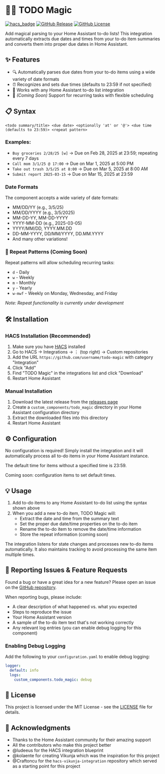 # 📝✨ TODO Magic

[![hacs_badge](https://img.shields.io/badge/HACS-Custom-orange.svg)](https://github.com/custom-components/hacs)
[![GitHub Release](https://img.shields.io/github/release/trolann/todo_magic.svg)](https://github.com/trolann/todo_magic/releases)
[![GitHub License](https://img.shields.io/github/license/trolann/todo_magic.svg)](https://github.com/trolann/todo_magic/blob/main/LICENSE)

Add magical parsing to your Home Assistant to-do lists! This integration automatically extracts due dates and times from your to-do item summaries and converts them into proper due dates in Home Assistant.

## ✨ Features

- 🔍 Automatically parses due dates from your to-do items using a wide variety of date formats
- ⏰ Recognizes and sets due times (defaults to 23:59 if not specified)
- 🧩 Works with any Home Assistant to-do list integration
- 🔄 *(Coming Soon)* Support for recurring tasks with flexible scheduling

## 📋 Syntax

```
<todo summary/title> <due date> <optionally 'at' or '@'> <due time (defaults to 23:59)> <repeat pattern>
```

### Examples:

- `Buy groceries 2/28/25 [w]` → Due on Feb 28, 2025 at 23:59; repeating every 7 days
- `Call mom 3/1/25 @ 17:00` → Due on Mar 1, 2025 at 5:00 PM
- `Take out trash 3/5/25 at 8:00` → Due on Mar 5, 2025 at 8:00 AM
- `Submit report 2025-03-15` → Due on Mar 15, 2025 at 23:59

### Date Formats

The component accepts a wide variety of date formats:
- MM/DD/YY (e.g., 3/5/25)
- MM/DD/YYYY (e.g., 3/5/2025)
- MM-DD-YY, MM-DD-YYYY
- YYYY-MM-DD (e.g., 2025-03-05)
- YYYY/MM/DD, YYYY.MM.DD
- DD-MM-YYYY, DD/MM/YYYY, DD.MM.YYYY
- And many other variations!

### 🔄 Repeat Patterns (Coming Soon)

Repeat patterns will allow scheduling recurring tasks:
- `d` - Daily
- `w` - Weekly
- `m` - Monthly
- `y` - Yearly
- `w-mwf` - Weekly on Monday, Wednesday, and Friday

*Note: Repeat functionality is currently under development*

## 🛠️ Installation

### HACS Installation (Recommended)

1. Make sure you have [HACS](https://hacs.xyz/) installed
2. Go to HACS → Integrations → ⋮ (top right) → Custom repositories
3. Add the URL `https://github.com/username/todo-magic` with category "Integration"
4. Click "Add"
5. Find "TODO Magic" in the integrations list and click "Download"
6. Restart Home Assistant

### Manual Installation

1. Download the latest release from the [releases page](https://github.com/username/todo-magic/releases)
2. Create a `custom_components/todo_magic` directory in your Home Assistant configuration directory
3. Extract the downloaded files into this directory
4. Restart Home Assistant

## ⚙️ Configuration

No configuration is required! Simply install the integration and it will automatically process all to-do items in your Home Assistant instance.

The default time for items without a specified time is 23:59.

Coming soon: configuration items to set default times.

## 💡 Usage

1. Add to-do items to any Home Assistant to-do list using the syntax shown above
2. When you add a new to-do item, TODO Magic will:
   - Extract the date and time from the summary text
   - Set the proper due date/time properties on the to-do item
   - Rename the to-do item to remove the date/time information
   - Store the repeat information (coming soon)

The integration listens for state changes and processes new to-do items automatically. It also maintains tracking to avoid processing the same item multiple times.

## 🐛 Reporting Issues & Feature Requests

Found a bug or have a great idea for a new feature? Please open an issue on the [GitHub repository](https://github.com/username/todo-magic/issues).

When reporting bugs, please include:
- A clear description of what happened vs. what you expected
- Steps to reproduce the issue
- Your Home Assistant version
- A sample of the to-do item text that's not working correctly
- Any relevant log entries (you can enable debug logging for this component)

### Enabling Debug Logging

Add the following to your `configuration.yaml` to enable debug logging:

```yaml
logger:
  default: info
  logs:
    custom_components.todo_magic: debug
```

## 📝 License

This project is licensed under the MIT License - see the [LICENSE](https://github.com/username/todo-magic/blob/main/LICENSE) file for details.

## 🙏 Acknowledgments

- Thanks to the Home Assistant community for their amazing support
- All the contributors who make this project better
- @ludeeus for the HACS integration blueprint
- @kolaente for creating Vikunja which was the inspiration for this project
- @Craftoncu for the `hacs-vikunja-integration` repository which served as a starting point for this project
